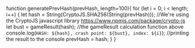 function generatePrevHash(prevHash, length=100){
  for (let i = 0; i < length; i++) {
    let hash = String(CryptoJS.SHA256(String(prevHash))); //We're using the CryptoJS javascript library https://www.npmjs.com/package/crypto-js
    let bust = gameResult(hash); //the gameResult calculation function above
    console.log(`HASH: ${hash}, crash point: ${bust}, index: ${i}`); //printing the result to the console
    prevHash = hash;
  }
}
